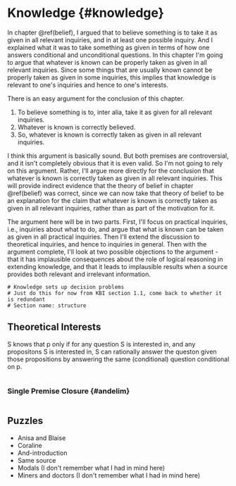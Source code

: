# Knowledge {#knowledge}

In chapter \@ref(belief), I argued that to believe something is to take it as given in all relevant inquiries, and in at least one possible inquiry. And I explained what it was to take something as given in terms of how one answers conditional and unconditional questions. In this chapter I'm going to argue that whatever is known can be properly taken as given in all relevant inquiries. Since some things that are usually known cannot be properly taken as given in some inquiries, this implies that knowledge is relevant to one's inquiries and hence to one's interests.

There is an easy argument for the conclusion of this chapter.

1. To believe something is to, inter alia, take it as given for all relevant inquiries.
2. Whatever is known is correctly believed.
3. So, whatever is known is correctly taken as given in all relevant inquiries.

I think this argument is basically sound. But both premises are controversial, and it isn't completely obvious that it is even valid. So I'm not going to rely on this argument. Rather, I'll argue more directly for the conclusion that whatever is known is correctly taken as given in all relevant inquiries. This will provide indirect evidence that the theory of belief in chapter \@ref(belief) was correct, since we can now take that theory of belief to be an explanation for the claim that whatever is known is correctly taken as given in all relevant inquiries, rather than as part of the motivation for it.

The argument here will be in two parts. First, I'll focus on practical inquiries, i.e., inquiries about what to do, and argue that what is known can be taken as given in all practical inquiries. Then I'll extend the discussion to theoretical inquiries, and hence to inquiries in general. Then with the argument complete, I'll look at two possible objections to the argument - that it has implausible consequences about the role of logical reasoning in extending knowledge, and that it leads to implausible results when a source provides both relevant and irrelevant information.

```{r child='03s-structure.md'}
# Knowledge sets up decision problems
# Just do this for now from KBI section 1.1, come back to whether it is redundant
# Section name: structure
```

## Theoretical Interests

S knows that p only if for any question S is interested in, and any propositons S is interested in, S can rationally answer the queston given those propositions by answering the same (conditional) question conditional on p.

```{r child='03s-closure.md'}
```

### Single Premise Closure {#andelim}

```{r child='03s-ClosureNotes.md'}
```

## Puzzles

* Anisa and Blaise
* Coraline
* And-introduction
* Same source
* Modals (I don't remember what I had in mind here)
* Miners and doctors (I don't remember what I had in mind here)
